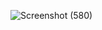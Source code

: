 ![Screenshot (580)](https://github.com/reeokey/Sidebar-Menu/assets/141596091/f365a385-78a1-41cd-9b82-586048b4008e)
